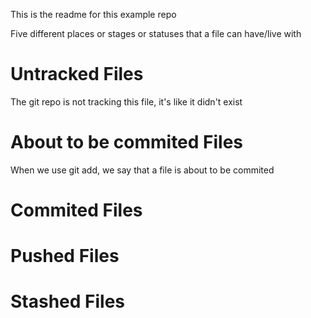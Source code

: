 This is the readme for this example repo

Five different places or stages or statuses that a file can have/live with

# Untracked Files

The git repo is not tracking this file, it's like it didn't exist

# About to be commited Files

When we use git add, we say that a file is about to be commited

# Commited Files

# Pushed Files

# Stashed Files
